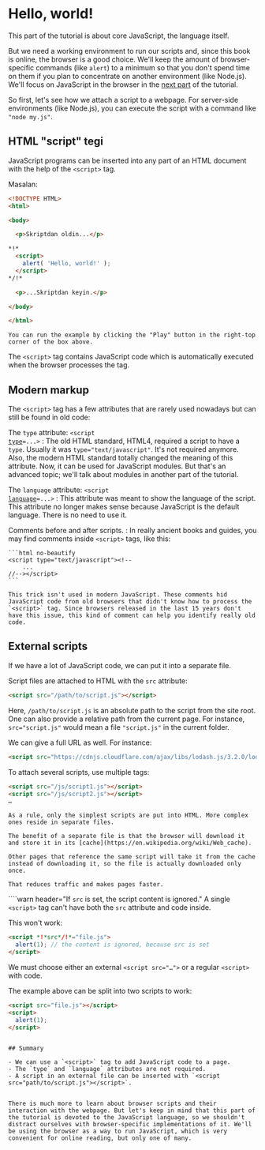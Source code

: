 # Hello, world!

This part of the tutorial is about core JavaScript, the language itself.

But we need a working environment to run our scripts and, since this book is online, the browser is a good choice. We'll keep the amount of browser-specific commands (like `alert`) to a minimum so that you don't spend time on them if you plan to concentrate on another environment (like Node.js). We'll focus on JavaScript in the browser in the [next part](/ui) of the tutorial.

So first, let's see how we attach a script to a webpage. For server-side environments (like Node.js), you can execute the script with a command like `"node my.js"`.


## HTML "script" tegi

JavaScript programs can be inserted into any part of an HTML document with the help of the `<script>` tag.

Masalan:

```html run height=100
<!DOCTYPE HTML>
<html>

<body>

  <p>Skriptdan oldin...</p>

*!*
  <script>
    alert( 'Hello, world!' );
  </script>
*/!*

  <p>...Skriptdan keyin.</p>

</body>

</html>
```

```online
You can run the example by clicking the "Play" button in the right-top corner of the box above.
```

The `<script>` tag contains JavaScript code which is automatically executed when the browser processes the tag.


## Modern markup

The `<script>` tag has a few attributes that are rarely used nowadays but can still be found in old code:

The `type` attribute: <code>&lt;script <u>type</u>=...&gt;</code>
: The old HTML standard, HTML4, required a script to have a `type`. Usually it was `type="text/javascript"`. It's not required anymore. Also, the modern HTML standard totally changed the meaning of this attribute. Now, it can be used for JavaScript modules. But that's an advanced topic; we'll talk about modules in another part of the tutorial.

The `language` attribute: <code>&lt;script <u>language</u>=...&gt;</code>
: This attribute was meant to show the language of the script. This attribute no longer makes sense because JavaScript is the default language. There is no need to use it.

Comments before and after scripts.
: In really ancient books and guides, you may find comments inside `<script>` tags, like this:

    ```html no-beautify
    <script type="text/javascript"><!--
        ...
    //--></script>
    ```

    This trick isn't used in modern JavaScript. These comments hid JavaScript code from old browsers that didn't know how to process the `<script>` tag. Since browsers released in the last 15 years don't have this issue, this kind of comment can help you identify really old code.


## External scripts

If we have a lot of JavaScript code, we can put it into a separate file.

Script files are attached to HTML with the `src` attribute:

```html
<script src="/path/to/script.js"></script>
```

Here, `/path/to/script.js` is an absolute path to the script from the site root. One can also provide a relative path from the current page. For instance, `src="script.js"` would mean a file `"script.js"` in the current folder.

We can give a full URL as well. For instance:

```html
<script src="https://cdnjs.cloudflare.com/ajax/libs/lodash.js/3.2.0/lodash.js"></script>
```

To attach several scripts, use multiple tags:

```html
<script src="/js/script1.js"></script>
<script src="/js/script2.js"></script>
…
```

```smart
As a rule, only the simplest scripts are put into HTML. More complex ones reside in separate files.

The benefit of a separate file is that the browser will download it and store it in its [cache](https://en.wikipedia.org/wiki/Web_cache).

Other pages that reference the same script will take it from the cache instead of downloading it, so the file is actually downloaded only once.

That reduces traffic and makes pages faster.
```

````warn header="If `src` is set, the script content is ignored."
A single `<script>` tag can't have both the `src` attribute and code inside.

This won't work:

```html
<script *!*src*/!*="file.js">
  alert(1); // the content is ignored, because src is set
</script>
```

We must choose either an external `<script src="…">` or a regular `<script>` with code.

The example above can be split into two scripts to work:

```html
<script src="file.js"></script>
<script>
  alert(1);
</script>
```
````

## Summary

- We can use a `<script>` tag to add JavaScript code to a page.
- The `type` and `language` attributes are not required.
- A script in an external file can be inserted with `<script src="path/to/script.js"></script>`.


There is much more to learn about browser scripts and their interaction with the webpage. But let's keep in mind that this part of the tutorial is devoted to the JavaScript language, so we shouldn't distract ourselves with browser-specific implementations of it. We'll be using the browser as a way to run JavaScript, which is very convenient for online reading, but only one of many.
